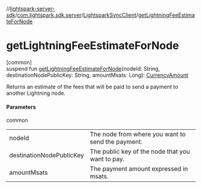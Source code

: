 //[lightspark-server-sdk](../../../index.md)/[com.lightspark.sdk.server](../index.md)/[LightsparkSyncClient](index.md)/[getLightningFeeEstimateForNode](get-lightning-fee-estimate-for-node.md)

# getLightningFeeEstimateForNode

[common]\
suspend fun [getLightningFeeEstimateForNode](get-lightning-fee-estimate-for-node.md)(nodeId: String, destinationNodePublicKey: String, amountMsats: Long): [CurrencyAmount](../../com.lightspark.sdk.server.model/-currency-amount/index.md)

Returns an estimate of the fees that will be paid to send a payment to another Lightning node.

#### Parameters

common

| | |
|---|---|
| nodeId | The node from where you want to send the payment. |
| destinationNodePublicKey | The public key of the node that you want to pay. |
| amountMsats | The payment amount expressed in msats. |
